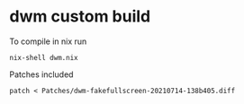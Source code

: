 # dwm custom build


To compile in nix run

    nix-shell dwm.nix

Patches included

    patch < Patches/dwm-fakefullscreen-20210714-138b405.diff
